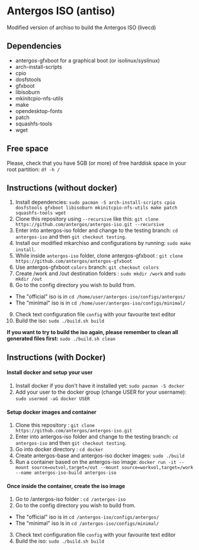 # Antergos ISO (antiso)
Modified version of archiso to build the Antergos ISO (livecd)

## Dependencies ##
- antergos-gfxboot for a graphical boot (or isolinux/syslinux)
- arch-install-scripts
- cpio
- dosfstools
- gfxboot
- libisoburn
- mkinitcpio-nfs-utils
- make
- opendesktop-fonts
- patch
- squashfs-tools
- wget

## Free space

Please, check that you have 5GB (or more) of free harddisk space in your root partition:
`df -h /`

## Instructions (without docker)

1. Install dependencies:
`sudo pacman -S arch-install-scripts cpio dosfstools gfxboot libisoburn mkinitcpio-nfs-utils make patch squashfs-tools wget`
2. Clone this repository using `--recursive` like this: `git clone https://github.com/antergos/antergos-iso.git --recursive`
3. Enter into antergos-iso folder and change to the testing branch: `cd antergos-iso` and then `git checkout testing`.
4. Install our modified mkarchiso and configurations by running: `sudo make install`.
5. While inside `antergos-iso` folder, clone antergos-gfxboot : `git clone https://github.com/antergos/antergos-gfxboot`
6. Use antergos-gfxboot `colors` branch: `git checkout colors`
7. Create /work and /out destination folders : `sudo mkdir /work` and `sudo mkdir /out`
8. Go to the config directory you wish to build from.
- The "official" iso is in `cd /home/user/antergos-iso/configs/antergos/`
- The "minimal" iso is in `cd /home/user/antergos-iso/configs/minimal/`
9. Check text configuration file `config` with your favourite text editor
10. Build the iso: `sudo ./build.sh build`

 **If you want to try to build the iso again, please remember to clean all generated files first:** `sudo ./build.sh clean`

## Instructions (with Docker)

#### Install docker and setup your user
1. Install docker if you don't have it installed yet: `sudo pacman -S docker`
2. Add your user to the docker group (change USER for your username): `sudo usermod -aG docker USER`

#### Setup docker images and container
1. Clone this repository : `git clone https://github.com/antergos/antergos-iso.git`
2. Enter into antergos-iso folder and change to the testing branch: `cd antergos-iso` and then `git checkout testing`.
3. Go into docker directory : `cd docker`
4. Create antergos-base and antergos-iso docker images: `sudo ./build`
5. Run a container based on the antergos-iso image:
`docker run -it --mount source=outvol,target=/out --mount source=workvol,target=/work --name antergos-iso-build antergos-iso`

#### Once inside the container, create the iso image
1. Go to /antergos-iso folder : `cd /antergos-iso`
2. Go to the config directory you wish to build from.
- The "official" iso is in `cd /antergos-iso/configs/antergos/`
- The "minimal" iso is in `cd /antergos-iso/configs/minimal/`
3. Check text configuration file `config` with your favourite text editor
4. Build the iso: `sudo ./build.sh build`
